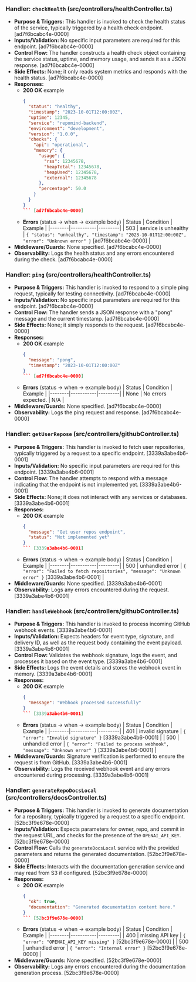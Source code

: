 ### Handler: `checkHealth` (src/controllers/healthController.ts)
- **Purpose & Triggers:** This handler is invoked to check the health status of the service, typically triggered by a health check endpoint. [ad7f6bcabc4e-0000]
- **Inputs/Validation:** No specific input parameters are required for this endpoint. [ad7f6bcabc4e-0000]
- **Control Flow:** The handler constructs a health check object containing the service status, uptime, and memory usage, and sends it as a JSON response. [ad7f6bcabc4e-0000]
- **Side Effects:** None; it only reads system metrics and responds with the health status. [ad7f6bcabc4e-0000]
- **Responses:**
  - **200 OK** example
    ```json
    {
      "status": "healthy",
      "timestamp": "2023-10-01T12:00:00Z",
      "uptime": 12345,
      "service": "repomind-backend",
      "environment": "development",
      "version": "1.0.0",
      "checks": {
        "api": "operational",
        "memory": {
          "usage": {
            "rss": 12345678,
            "heapTotal": 12345678,
            "heapUsed": 12345678,
            "external": 12345678
          },
          "percentage": 50.0
        }
      }
    }
    ``` [ad7f6bcabc4e-0000]
  - **Errors** (status → when → example body)
    | Status | Condition | Example |
    |--------|-----------|---------|
    | 503 | service is unhealthy | `{ "status": "unhealthy", "timestamp": "2023-10-01T12:00:00Z", "error": "Unknown error" }` [ad7f6bcabc4e-0000] |
- **Middleware/Guards:** None specified. [ad7f6bcabc4e-0000]
- **Observability:** Logs the health status and any errors encountered during the check. [ad7f6bcabc4e-0000]

### Handler: `ping` (src/controllers/healthController.ts)
- **Purpose & Triggers:** This handler is invoked to respond to a simple ping request, typically for testing connectivity. [ad7f6bcabc4e-0000]
- **Inputs/Validation:** No specific input parameters are required for this endpoint. [ad7f6bcabc4e-0000]
- **Control Flow:** The handler sends a JSON response with a "pong" message and the current timestamp. [ad7f6bcabc4e-0000]
- **Side Effects:** None; it simply responds to the request. [ad7f6bcabc4e-0000]
- **Responses:**
  - **200 OK** example
    ```json
    {
      "message": "pong",
      "timestamp": "2023-10-01T12:00:00Z"
    }
    ``` [ad7f6bcabc4e-0000]
  - **Errors** (status → when → example body)
    | Status | Condition | Example |
    |--------|-----------|---------|
    | None | No errors expected. | N/A |
- **Middleware/Guards:** None specified. [ad7f6bcabc4e-0000]
- **Observability:** Logs the ping request and response. [ad7f6bcabc4e-0000]

### Handler: `getUserRepose` (src/controllers/githubController.ts)
- **Purpose & Triggers:** This handler is invoked to fetch user repositories, typically triggered by a request to a specific endpoint. [3339a3abe4b6-0001]
- **Inputs/Validation:** No specific input parameters are required for this endpoint. [3339a3abe4b6-0001]
- **Control Flow:** The handler attempts to respond with a message indicating that the endpoint is not implemented yet. [3339a3abe4b6-0001]
- **Side Effects:** None; it does not interact with any services or databases. [3339a3abe4b6-0001]
- **Responses:**
  - **200 OK** example
    ```json
    {
      "message": "Get user repos endpoint",
      "status": "Not implemented yet"
    }
    ``` [3339a3abe4b6-0001]
  - **Errors** (status → when → example body)
    | Status | Condition | Example |
    |--------|-----------|---------|
    | 500 | unhandled error | `{ "error": "Failed to fetch repositories", "message": "Unknown error" }` [3339a3abe4b6-0001] |
- **Middleware/Guards:** None specified. [3339a3abe4b6-0001]
- **Observability:** Logs any errors encountered during the request. [3339a3abe4b6-0001]

### Handler: `handleWebhook` (src/controllers/githubController.ts)
- **Purpose & Triggers:** This handler is invoked to process incoming GitHub webhook events. [3339a3abe4b6-0001]
- **Inputs/Validation:** Expects headers for event type, signature, and delivery ID, as well as the request body containing the event payload. [3339a3abe4b6-0001]
- **Control Flow:** Validates the webhook signature, logs the event, and processes it based on the event type. [3339a3abe4b6-0001]
- **Side Effects:** Logs the event details and stores the webhook event in memory. [3339a3abe4b6-0001]
- **Responses:**
  - **200 OK** example
    ```json
    {
      "message": "Webhook processed successfully"
    }
    ``` [3339a3abe4b6-0001]
  - **Errors** (status → when → example body)
    | Status | Condition | Example |
    |--------|-----------|---------|
    | 401 | invalid signature | `{ "error": "Invalid signature" }` [3339a3abe4b6-0001] |
    | 500 | unhandled error | `{ "error": "Failed to process webhook", "message": "Unknown error" }` [3339a3abe4b6-0001] |
- **Middleware/Guards:** Signature verification is performed to ensure the request is from GitHub. [3339a3abe4b6-0001]
- **Observability:** Logs the received webhook event and any errors encountered during processing. [3339a3abe4b6-0001]

### Handler: `generateRepoDocsLocal` (src/controllers/docsController.ts)
- **Purpose & Triggers:** This handler is invoked to generate documentation for a repository, typically triggered by a request to a specific endpoint. [52bc3f9e678e-0000]
- **Inputs/Validation:** Expects parameters for owner, repo, and commit in the request URL, and checks for the presence of the `OPENAI_API_KEY`. [52bc3f9e678e-0000]
- **Control Flow:** Calls the `generateDocsLocal` service with the provided parameters and returns the generated documentation. [52bc3f9e678e-0000]
- **Side Effects:** Interacts with the documentation generation service and may read from S3 if configured. [52bc3f9e678e-0000]
- **Responses:**
  - **200 OK** example
    ```json
    {
      "ok": true,
      "documentation": "Generated documentation content here."
    }
    ``` [52bc3f9e678e-0000]
  - **Errors** (status → when → example body)
    | Status | Condition | Example |
    |--------|-----------|---------|
    | 400 | missing API key | `{ "error": "OPENAI_API_KEY missing" }` [52bc3f9e678e-0000] |
    | 500 | unhandled error | `{ "error": "Internal error" }` [52bc3f9e678e-0000] |
- **Middleware/Guards:** None specified. [52bc3f9e678e-0000]
- **Observability:** Logs any errors encountered during the documentation generation process. [52bc3f9e678e-0000]
